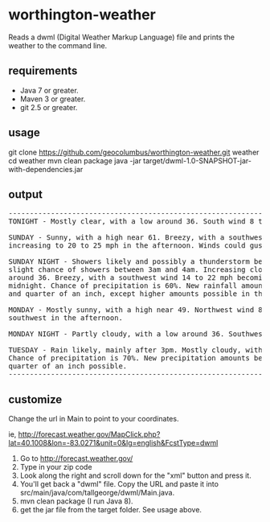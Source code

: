 # worthington-weather

Reads a dwml (Digital Weather Markup Language) file and prints the weather to the command line.

## requirements

* Java 7 or greater.
* Maven 3 or greater.
* git 2.5 or greater.

## usage

git clone https://github.com/geocolumbus/worthington-weather.git weather
cd weather
mvn clean package
java -jar target/dwml-1.0-SNAPSHOT-jar-with-dependencies.jar

## output

<pre>
--------------------------------------------------------------------------------
TONIGHT - Mostly clear, with a low around 36. South wind 8 to 10 mph.

SUNDAY - Sunny, with a high near 61. Breezy, with a southwest wind 10 to 15 mph
increasing to 20 to 25 mph in the afternoon. Winds could gust as high as 43 mph.

SUNDAY NIGHT - Showers likely and possibly a thunderstorm before 3am, then a
slight chance of showers between 3am and 4am. Increasing clouds, with a low
around 36. Breezy, with a southwest wind 14 to 22 mph becoming northwest after
midnight. Chance of precipitation is 60%. New rainfall amounts between a tenth
and quarter of an inch, except higher amounts possible in thunderstorms.

MONDAY - Mostly sunny, with a high near 49. Northwest wind 8 to 11 mph becoming
southwest in the afternoon.

MONDAY NIGHT - Partly cloudy, with a low around 36. Southwest wind 5 to 8 mph.

TUESDAY - Rain likely, mainly after 3pm. Mostly cloudy, with a high near 53.
Chance of precipitation is 70%. New precipitation amounts between a tenth and
quarter of an inch possible.
--------------------------------------------------------------------------------
</pre>

## customize

Change the url in Main to point to your coordinates.

ie, http://forecast.weather.gov/MapClick.php?lat=40.1008&lon=-83.0271&unit=0&lg=english&FcstType=dwml

1. Go to http://forecast.weather.gov/
1. Type in your zip code
1. Look along the right and scroll down for the "xml" button and press it.
1. You'll get back a "dwml" file. Copy the URL and paste it into src/main/java/com/tallgeorge/dwml/Main.java.
1. mvn clean package (I run Java 8).
1. get the jar file from the target folder. See usage above.


